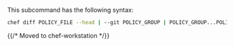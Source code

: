 This subcommand has the following syntax:

```bash
chef diff POLICY_FILE --head | --git POLICY_GROUP | POLICY_GROUP...POLICY_GROUP (options)
```

{{/* Moved to chef-workstation */}}
